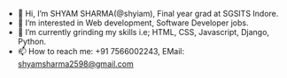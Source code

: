 - 👋 Hi, I’m SHYAM SHARMA(@shyiam), Final year grad at SGSITS Indore.
- 👀 I’m interested in Web development, Software Developer jobs.
- 🌱 I’m currently grinding my skills i.e; HTML, CSS, Javascript, Django, Python.
- 📫 How to reach me: +91 7566002243, EMail: shyamsharma2598@gmail.com


